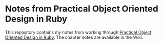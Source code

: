 Notes from Practical Object Oriented Design in Ruby
===============

This repository contains my notes from working through [Practical Object Oriented Design in Ruby][1]. The chapter notes are available in the Wiki.

  [1]: http://www.amazon.com/Practical-Object-Oriented-Design-Ruby-Addison-Wesley/dp/0321721330/ref=sr_1_1?ie=UTF8&qid=1416325155&sr=8-1&keywords=practical+object-oriented+design+in+ruby
